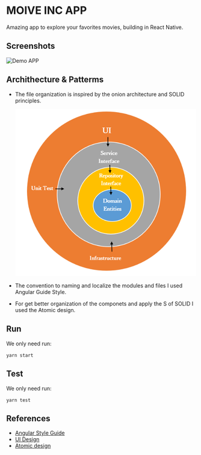 
# MOIVE INC APP

Amazing app to explore your favorites movies, building in  React Native.

## Screenshots

![Demo APP](./assets/demo.gif)


## Archithecture & Patterms

- The file organization is inspired by the onion architecture and SOLID principles.

    ![Demo APP](./assets/Onion-View.PNG)

- The convention to naming and localize the modules and files I used Angular Guide Style. 

- For get better organization of the componets and apply the S of SOLID I used the Atomic design.


## Run

We only need run:

    yarn start

## Test

We only need run:

    yarn test


## References

- [Angular Style Guide ](https://angular.io/guide/styleguide)
- [UI Design](https://dribbble.com/shots/5529233-Movie-App-Interface-Design-Dark-Theme)
- [Atomic design](https://bradfrost.com/blog/post/atomic-web-design/)